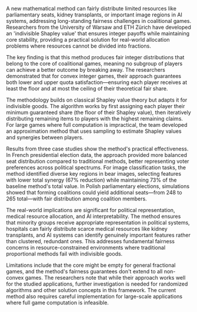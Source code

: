 A new mathematical method can fairly distribute limited resources like parliamentary seats, kidney transplants, or important image regions in AI systems, addressing long-standing fairness challenges in coalitional games. Researchers from the University of Warsaw and ETH Zürich have developed an 'indivisible Shapley value' that ensures integer payoffs while maintaining core stability, providing a practical solution for real-world allocation problems where resources cannot be divided into fractions.

The key finding is that this method produces fair integer distributions that belong to the core of coalitional games, meaning no subgroup of players can achieve a better outcome by breaking away. The researchers demonstrated that for convex integer games, their approach guarantees both lower and upper quota satisfaction—ensuring each player receives at least the floor and at most the ceiling of their theoretical fair share.

The methodology builds on classical Shapley value theory but adapts it for indivisible goods. The algorithm works by first assigning each player their minimum guaranteed share (the floor of their Shapley value), then iteratively distributing remaining items to players with the highest remaining claims. For large games where full computation is impractical, the team developed an approximation method that uses sampling to estimate Shapley values and synergies between players.

Results from three case studies show the method's practical effectiveness. In French presidential election data, the approach provided more balanced seat distribution compared to traditional methods, better representing voter preferences across political spectrums. For image classification tasks, the method identified diverse key regions in bear images, selecting features with lower total synergy (67% reduction) while maintaining 73% of the baseline method's total value. In Polish parliamentary elections, simulations showed that forming coalitions could yield additional seats—from 248 to 265 total—with fair distribution among coalition members.

The real-world implications are significant for political representation, medical resource allocation, and AI interpretability. The method ensures that minority groups receive appropriate representation in political systems, hospitals can fairly distribute scarce medical resources like kidney transplants, and AI systems can identify genuinely important features rather than clustered, redundant ones. This addresses fundamental fairness concerns in resource-constrained environments where traditional proportional methods fail with indivisible goods.

Limitations include that the core might be empty for general fractional games, and the method's fairness guarantees don't extend to all non-convex games. The researchers note that while their approach works well for the studied applications, further investigation is needed for randomized algorithms and other solution concepts in this framework. The current method also requires careful implementation for large-scale applications where full game computation is infeasible.